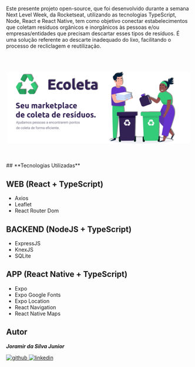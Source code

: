 <p>
    Este presente projeto open-source, que foi desenvolvido durante a semana Next Level Week, da Rocketseat, utilizando as tecnologias TypeScript, Node, React e React Native, tem como objetivo conectar estabelecimentos que coletam resíduos orgânicos e inorgânicos às pessoas e/ou empresas/entidades que precisam descartar esses tipos de resíduos. É uma solução referente ao descarte inadequado do lixo, facilitando o processo de recliclagem e reutilização.
</p>
<br>
<br>
<p align="center">
    <img src=".github/capa.png" width="500px" />
</p>
<br>
<br>
## **Tecnologias Utilizadas**


## **WEB** (React + TypeScript)

  - Axios
  - Leaflet
  - React Router Dom

## **BACKEND** (NodeJS + TypeScript)

  - ExpressJS
  - KnexJS
  - SQLite

## **APP** (React Native + TypeScript)

  - Expo
  - Expo Google Fonts
  - Expo Location
  - React Navigation
  - React Native Maps

## Autor

***Joramir da Silva Junior***

[![github](http://ap.imagensbrasil.org/images/2018/12/10/github-logo-1.png) ](http://www.github.com/JoramirJr)
[![linkedin](http://ap.imagensbrasil.org/images/2018/12/10/linkedin-1.png)](https://www.linkedin.com/in/joramir-da-silva-j%C3%BAnior-458358162/)
